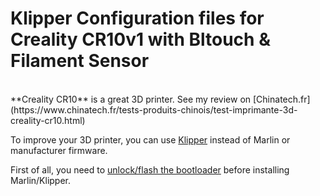 # Klipper Configuration files for Creality CR10v1 with Bltouch & Filament Sensor
<br>
**Creality CR10** is a great 3D printer. See my review on [Chinatech.fr](https://www.chinatech.fr/tests-produits-chinois/test-imprimante-3d-creality-cr10.html)

To improve your 3D printer, you can use [Klipper](https://github.com/KevinOConnor/klipper) instead of Marlin or manufacturer firmware.

First of all, you need to [unlock/flash the bootloader](http://www.cr10.fr/ameliorations/marlin/) before installing Marlin/Klipper.